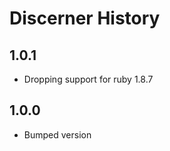 Discerner History
============

1.0.1
-----
- Dropping support for ruby 1.8.7

1.0.0
-----
- Bumped version
